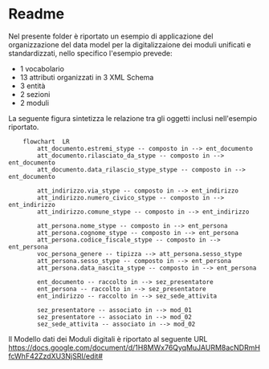 # Readme

Nel presente folder è riportato un esempio di applicazione del organizzazione del data model per la digitalizzaione dei 
moduli unificati e standardizzati, nello specifico l'esempio prevede:

- 1 vocabolario
- 13 attributi organizzati in 3 XML Schema
- 3 entità
- 2 sezioni
- 2 moduli

La seguente figura sintetizza le relazione tra gli oggetti inclusi nell'esempio riportato.

```mermaid
    flowchart  LR
        att_documento.estremi_stype -- composto in --> ent_documento
        att_documento.rilasciato_da_stype -- composto in --> ent_documento
        att_documento.data_rilascio_stype_stype -- composto in --> ent_documento
    
        att_indirizzo.via_stype -- composto in --> ent_indirizzo
        att_indirizzo.numero_civico_stype -- composto in --> ent_indirizzo
        att_indirizzo.comune_stype -- composto in --> ent_indirizzo
        
        att_persona.nome_stype -- composto in --> ent_persona
        att_persona.cognome_stype -- composto in --> ent_persona
        att_persona.codice_fiscale_stype -- composto in --> ent_persona
        voc_persona_genere -- tipizza --> att_persona.sesso_stype
        att_persona.sesso_stype -- composto in --> ent_persona
        att_persona.data_nascita_stype -- composto in --> ent_persona
    
        ent_documento -- raccolto in --> sez_presentatore    
        ent_persona -- raccolto in --> sez_presentatore
        ent_indirizzo -- raccolto in --> sez_sede_attivita
        
        sez_presentatore -- associato in --> mod_01
        sez_presentatore -- associato in --> mod_02
        sez_sede_attivita -- associato in --> mod_02
```

Il Modello dati dei Moduli digitali è riportato al seguente URL https://docs.google.com/document/d/1H8MWx76QyqMuJAURM8acNDRmHfcWhF42ZzdXU3NjSRI/edit#
